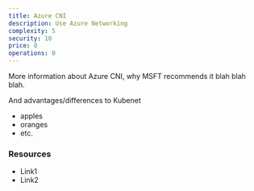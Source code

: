 ```yaml
---
title: Azure CNI
description: Use Azure Networking
complexity: 5
security: 10
price: 0
operations: 0
---
```


More information about Azure CNI, why MSFT recommends it blah blah blah.

And advantages/differences to Kubenet

- apples
- oranges
- etc.

### Resources

- Link1
- Link2
